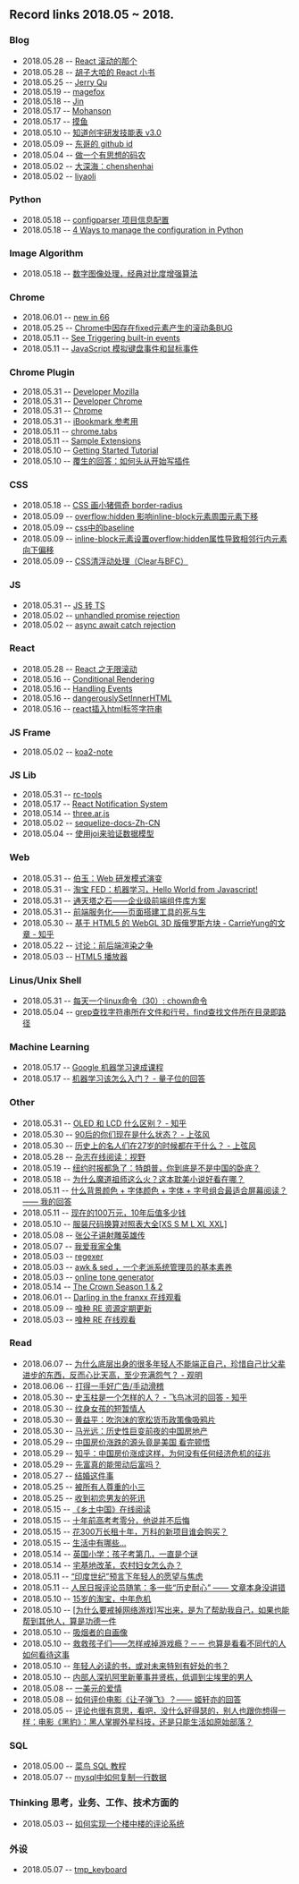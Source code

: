 ## Record links 2018.05 ~ 2018.


### Blog

* 2018.05.28 -- [React 滚动的那个](http://www.corol.me/)
* 2018.05.28 -- [胡子大哈的 React 小书](http://huziketang.mangojuice.top/books/react/lesson20)
* 2018.05.25 -- [Jerry Qu](https://imququ.com/)
* 2018.05.19 -- [magefox](http://note.codermagefox.com/blog/magefox)
* 2018.05.18 -- [Jin](https://www.404forest.com/)
* 2018.05.17 -- [Mohanson](http://accu.cc/content/pil/channel/#_3)
* 2018.05.17 -- [摸鱼](http://fy0.me/)
* 2018.05.10 -- [知道创宇研发技能表 v3.0](http://blog.knownsec.com/Knownsec_RD_Checklist/v3.0.html)
* 2018.05.09 -- [东哥的 github id](https://github.com/kalxd)
* 2018.05.04 -- [做一个有思想的码农](https://www.zhihu.com/people/liu-he-he-44/activities)
* 2018.05.02 -- [大深海：chenshenhai](https://chenshenhai.github.io/)
* 2018.05.02 -- [liyaoli](http://www.liyaoli.com/)


### Python

* 2018.05.18 -- [configparser 项目信息配置](https://docs.python.org/3/library/configparser.html)
* 2018.05.18 -- [4 Ways to manage the configuration in Python](https://hackernoon.com/4-ways-to-manage-the-configuration-in-python-4623049e841b)


### Image Algorithm

* 2018.05.18 -- [数字图像处理，经典对比度增强算法](https://blog.csdn.net/ebowtang/article/details/38236441)


### Chrome

* 2018.06.01 -- [new in 66](https://developers.google.com/web/updates/2018/02/devtools)
* 2018.05.25 -- [Chrome中因存在fixed元素产生的滚动条BUG](https://www.web-tinker.com/article/20456.html)
* 2018.05.11 -- [See Triggering built-in events](https://developer.mozilla.org/en-US/docs/Web/Guide/Events/Creating_and_triggering_events)
* 2018.05.11 -- [JavaScript 模拟键盘事件和鼠标事件](https://blog.csdn.net/lovelyelfpop/article/details/52471878)


### Chrome Plugin

* 2018.05.31 -- [Developer Mozilla](https://developer.mozilla.org/zh-CN/Add-ons/WebExtensions/Your_first_WebExtension)
* 2018.05.31 -- [Developer Chrome](https://developer.chrome.com/extensions/overview#pageComm)
* 2018.05.31 -- [Chrome](https://developer.chrome.com/extensions/overview#pageComm)
* 2018.05.31 -- [iBookmark 参考用](https://github.com/0326/iBookmark)
* 2018.05.11 -- [chrome.tabs](https://developer.chrome.com/extensions/tabs)
* 2018.05.11 -- [Sample Extensions](https://developer.chrome.com/extensions/samples#search:contextmenus)
* 2018.05.10 -- [Getting Started Tutorial](https://developer.chrome.com/extensions/getstarted)
* 2018.05.10 -- [覆生的回答：如何头从开始写插件](https://www.zhihu.com/question/20179805)


### CSS

* 2018.05.18 -- [CSS 画小猪佩奇 border-radius](https://www.v2ex.com/t/455807)
* 2018.05.09 -- [overflow:hidden 影响inline-block元素周围元素下移](http://www.cnblogs.com/AliceX-J/p/5731755.html)
* 2018.05.09 -- [css中的baseline](https://blog.csdn.net/zp1996323/article/details/51457836)
* 2018.05.09 -- [inline-block元素设置overflow:hidden属性导致相邻行内元素向下偏移](https://blog.csdn.net/iefreer/article/details/50421025)
* 2018.05.09 -- [CSS清浮动处理（Clear与BFC）](https://www.cnblogs.com/dolphinX/p/3508869.html)


### JS

* 2018.05.31 -- [JS 转 TS](https://www.tslang.cn/samples/index.html)
* 2018.05.02 -- [unhandled promise rejection](http://www.liyaoli.com/2017-06-26/unhandled-promise-rejection.html)
* 2018.05.02 -- [async await catch rejection](https://stackoverflow.com/questions/35090896/async-await-catch-rejected-promises)


### React


* 2018.05.28 -- [React 之无限滚动](https://zhuanlan.zhihu.com/p/32075662)
* 2018.05.16 -- [Conditional Rendering](https://reactjs.org/docs/conditional-rendering.html)
* 2018.05.16 -- [Handling Events](https://reactjs.org/docs/handling-events.html)
* 2018.05.16 -- [dangerouslySetInnerHTML](https://reactjs.org/docs/dom-elements.html#dangerouslysetinnerhtml)
* 2018.05.16 -- [react插入html标签字符串](https://mzkmzk.gitbooks.io/web_accumulate/reactcha_ru_html_biao_qian_zi_fu_chuan.html)


### JS Frame

* 2018.05.02 -- [koa2-note](https://chenshenhai.github.io/koa2-note/note/start/quick.html)


### JS Lib

* 2018.05.31 -- [rc-tools](https://github.com/react-component/rc-tools)
* 2018.05.17 -- [React Notification System](http://igorprado.com/react-notification-system/)
* 2018.05.14 -- [three.ar.js](https://github.com/google-ar/three.ar.js)
* 2018.05.02 -- [sequelize-docs-Zh-CN](https://demopark.github.io/sequelize-docs-Zh-CN/)
* 2018.05.04 -- [使用joi来验证数据模型](http://imweb.io/topic/572561798a0819f17b7d9d3e)


### Web

* 2018.05.31 -- [伯玉：Web 研发模式演变](https://github.com/lifesinger/blog/issues/184)
* 2018.05.31 -- [淘宝 FED：机器学习，Hello World from Javascript!](http://taobaofed.org/blog/2017/12/07/machine-learning/)
* 2018.05.31 -- [通天塔之石——企业级前端组件库方案](http://www.cnblogs.com/sskyy/p/7002404.html)
* 2018.05.31 -- [前端服务化——页面搭建工具的死与生](http://www.cnblogs.com/sskyy/p/6496287.html)
* 2018.05.30 -- [基于 HTML5 的 WebGL 3D 版俄罗斯方块 - CarrieYung的文章 - 知乎](https://zhuanlan.zhihu.com/p/37367014)
* 2018.05.22 -- [讨论：前后端渲染之争](https://github.com/dt-fe/weekly/issues/5)
* 2018.05.03 -- [HTML5 播放器](https://webfe.kujiale.com/web-video-player/)


### Linus/Unix Shell

* 2018.05.31 -- [每天一个linux命令（30）: chown命令](http://www.cnblogs.com/peida/archive/2012/12/04/2800684.html)
* 2018.05.04 -- [grep查找字符串所在文件和行号，find查找文件所在目录即路径](https://blog.csdn.net/devwang_com/article/details/52587884)


### Machine Learning

* 2018.05.17 -- [Google 机器学习速成课程](https://developers.google.com/machine-learning/crash-course/ml-intro)
* 2018.05.17 -- [机器学习该怎么入门？ - 量子位的回答](https://www.zhihu.com/question/20691338/answer/331336903)


### Other

* 2018.05.31 -- [OLED 和 LCD 什么区别？ - 知乎](https://www.zhihu.com/question/22263252/answer/119854016)
* 2018.05.30 -- [90后的你们现在是什么状态？ - 上弦风](https://www.zhihu.com/question/270836742/answer/365361424)
* 2018.05.30 -- [历史上的名人们在27岁的时候都在干什么？ - 上弦风](https://www.zhihu.com/question/278100836/answer/404293937)
* 2018.05.28 -- [杂志在线阅读：视野](http://mall.cnki.net/magazine/magalist/SYTY.htm)
* 2018.05.19 -- [纽约时报都急了：特朗普，你到底是不是中国的卧底？](http://bbs.tiexue.net/post2_12611924_1.html)
* 2018.05.18 -- [为什么魔道祖师这么火？这本耽美小说好看在哪？](https://www.zhihu.com/question/41742800)
* 2018.05.11 -- [什么背景颜色 + 字体颜色 + 字体 + 字号组合最适合屏幕阅读？—— 我的回答](https://www.zhihu.com/question/19814227)
* 2018.05.11 -- [现在的100万元，10年后值多少钱](https://wallstreetcn.com/articles/3060416)
* 2018.05.10 -- [服装尺码换算对照表大全[XS S M L XL XXL]](http://blog.sina.com.cn/s/blog_4b9eab320100sylb.html)
* 2018.05.08 -- [张公子讲射雕英雄传](https://www.zhihu.com/lives/753624515099000832)
* 2018.05.07 -- [我爱我家全集](https://www.youtube.com/watch?v=pyrnN1qFzFE&list=PLinivvyLwn6Y0gGgNtOQ-hLJn-T6LGsDZ)
* 2018.05.03 -- [regexer](https://regexr.com/)
* 2018.05.03 -- [awk & sed ，一个老派系统管理员的基本素养](https://linux.cn/article-6881-1.html)
* 2018.05.03 -- [online tone generator](http://www.szynalski.com/tone-generator/)
* 2018.05.14 -- [The Crown Season 1 & 2](http://www.dysfz.cc/movie14573.html)
* 2018.06.01 -- [Darling in the franxx 在线观看](http://www.edddh.com/vod-detail-id-2621.html)
* 2018.05.09 -- [喰种 RE 资源定期更新](http://52movieba.com/forum/thread-1864.htm)
* 2018.05.03 -- [喰种 RE 在线观看](http://www.pipigui.cc/rbdm/dongjingshishiguidisanji2018/)


### Read

* 2018.06.07 -- [为什么底层出身的很多年轻人不能端正自己，珍惜自己比父辈进步的东西，反而心比天高，至少充满怨气？ - 观明](https://www.zhihu.com/question/268221577/answer/360561283)
* 2018.06.06 -- [打得一手好广告/手动滑稽](https://mp.weixin.qq.com/s/kvf9ewo0BMgWzYe-v2Rp8Q)
* 2018.05.30 -- [史玉柱是一个怎样的人？ - 飞鸟冰河的回答 - 知乎](https://www.zhihu.com/question/19579323/answer/16654358)
* 2018.05.30 -- [纹身女孩的短暂情人](https://www.dutype.com/t/topic/416)
* 2018.05.30 -- [黄益平：吹泡沫的宽松货币政策像吸鸦片](http://view.news.qq.com/a/20101018/000037.htm)
* 2018.05.30 -- [马光远：历史性巨变前夜的中国房地产](http://opinion.jrj.com.cn/2017/12/29083523869344.shtml)
* 2018.05.29 -- [中国房价涨跌的源头竟是美国 看完顿悟](http://finance.jrj.com.cn/2017/11/23101123683630.shtml)
* 2018.05.29 -- [知乎：中国房价涨成这样，为何没有任何经济危机的征兆](https://www.letscorp.net/archives/117669)
* 2018.05.29 -- [先富真的能带动后富吗？](http://finance.sina.com.cn/zl/china/20151221/073724049750.shtml)
* 2018.05.27 -- [结婚这件事](https://www.dutype.com/t/topic/481)
* 2018.05.25 -- [被所有人尊重的小三](https://www.dutype.com/t/topic/1131)
* 2018.05.25 -- [收到初恋男友的死讯](https://www.dutype.com/t/topic/1172)
* 2018.05.15 -- [《乡土中国》在线阅读](https://yuedu.163.com/book_reader/da58e126d87c4817b4c2b0fe4d454c37_4)
* 2018.05.15 -- [十年前高考考零分，他说并不后悔](https://mp.weixin.qq.com/s/6Bbf8-Thq2VDKm22WrXoFQ)
* 2018.05.15 -- [花300万长租十年，万科的新项目谁会购买？](https://mp.weixin.qq.com/s/7Lbb5pYHqxmdHPnVJqKsUg)
* 2018.05.15 -- [生活中有哪些...](https://www.zhihu.com/question/23561870)
* 2018.05.14 -- [英国小学：孩子考第几，一直是个谜](https://mp.weixin.qq.com/s/fO3M7UFpWYi79FCQiwdgUg)
* 2018.05.14 -- [宅基地改革，农村妇女怎么办？](https://mp.weixin.qq.com/s/jDu470U3jKGONxtigTiVLg)
* 2018.05.11 -- [“印度世纪”预言下年轻人的愿望与焦虑](http://www.ifengweekly.com/detil.php?id=5761)
* 2018.05.11 -- [人民日报评论员随笔：多一些“历史耐心” —— 文章本身没讲错](http://opinion.people.com.cn/n1/2018/0510/c1003-29975627.html)
* 2018.05.10 -- [15岁的淘宝，中年危机](http://news.newseed.cn/p/1347177)
* 2018.05.10 -- [[为什么要戒掉网络游戏]写出来，是为了帮助我自己，如果也能帮到其他人，算是功德一件](http://bbs.ngacn.cc/read.php?tid=4009093&rand=675)
* 2018.05.10 -- [吸烟者的自画像](http://news.qq.com/cross/20161108/D4H19jO1.html)
* 2018.05.10 -- [救救孩子们——怎样戒掉游戏瘾？－－ 也算是看看不同代的人如何看待这事](http://bbs.tianya.cn/post-develop-2249447-1.shtml#30794746)
* 2018.05.10 -- [年轻人必读的书，或对未来特别有好处的书？](https://www.zhihu.com/question/275351176/answer/386906145)
* 2018.05.10 -- [内部人深扒阿里新董事井贤栋，低调到尘埃里的男人](http://www.iceo.com.cn/renwu2013/2016/0825/301836.shtml)
* 2018.05.08 -- [一美元的爱情](http://www.360doc.com/showadvice.aspx?id=305724)
* 2018.05.08 -- [如何评价电影《让子弹飞》？—— 姬轩亦的回答](https://www.zhihu.com/question/19552578)
* 2018.05.05 -- [评论也很有意思，看吧，没什么好得瑟的，别人也跟你想得一样：电影《黑豹》：黑人掌握外星科技，还是只能生活如原始部落？](https://zhuanlan.zhihu.com/p/34399838)


### SQL

* 2018.05.00 -- [菜鸟 SQL 教程](http://www.runoob.com/sql/sql-delete.html)
* 2018.05.07 -- [mysql中如何复制一行数据](http://blog.sina.com.cn/s/blog_4586764e0100de58.html)


### Thinking 思考，业务、工作、技术方面的

* 2018.05.03 -- [如何实现一个楼中楼的评论系统](http://www.cnblogs.com/xumengxuan/p/7461449.html)


### 外设

* 2018.05.07 -- [tmp_keyboard](https://github.com/tmk/tmk_keyboard)